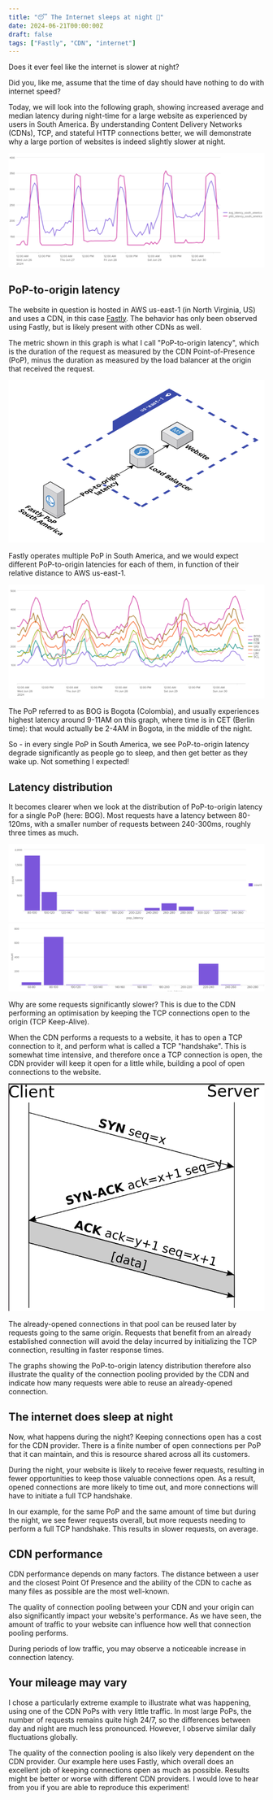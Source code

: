 ```yaml
---
title: "😴 The Internet sleeps at night 🌙"
date: 2024-06-21T00:00:00Z
draft: false
tags: ["Fastly", "CDN", "internet"]
---
```

Does it ever feel like the internet is slower at night?

Did you, like me, assume that the time of day should have nothing to do
with internet speed?

Today, we will look into the following graph, showing increased average
and median latency during night-time for a large website as experienced by
users in South America. By understanding Content Delivery Networks (CDNs),
TCP, and stateful HTTP connections better, we will demonstrate why a large
portion of websites is indeed slightly slower at night.

![PoP to origin latency, South America](/assets/latency_south_america_light.png "Average and Median Latency from South America (ms)")


## PoP-to-origin latency

The website in question is hosted in AWS us-east-1 (in North
Virginia, US) and uses a CDN, in this case [Fastly](https://www.fastly.com).
The behavior has only been observed using Fastly, but is likely present with
other CDNs as well.

The metric shown in this graph is what I call "PoP-to-origin latency", which is
the duration of the request as measured by the CDN Point-of-Presence (PoP),
minus the duration as measured by the load balancer at the origin that received
the request.

![PoP to origin latency](/assets/pop-to-origin-latency.png "PoP to origin latency")

Fastly operates multiple PoP in South America, and we would expect different
PoP-to-origin latencies for each of them, in function of their relative distance
to AWS us-east-1.

![Average PoP-to-origin latency by PoP](/assets/pop-to-origin-latency-by-pop.png "Average PoP-to-origin latency by PoP in South America (ms)")


The PoP referred to as BOG is Bogota (Colombia), and usually experiences
highest latency around 9-11AM on this graph, where time is in CET (Berlin
time): that would actually be 2-4AM in Bogota, in the middle of the night.

So - in every single PoP in South America, we see PoP-to-origin latency degrade
significantly as people go to sleep, and then get better as they wake up. Not
something I expected!

## Latency distribution

It becomes clearer when we look at the distribution of PoP-to-origin latency
for a single PoP (here: BOG). Most requests have a latency between 80-120ms,
with a smaller number of requests between 240-300ms, roughly three times as
much.

![Number of connections, by PoP-to-origin latency for BOG (day, ms)](/assets/pop-to-origin-latency-distribution.png "Number of connections, by PoP-to-origin latency for BOG (during the day, ms)")
![Number of connections, by PoP-to-origin latency for BOG (night, ms)](/assets/pop-to-origin-latency-distribution-night.png "Number of connections, by PoP-to-origin latency for BOG (during the night, ms)")

Why are some requests significantly slower? This is due to the CDN performing an
optimisation by keeping the TCP connections open to the origin (TCP Keep-Alive).

When the CDN performs a requests to a website, it has to open a TCP connection
to it, and perform what is called a TCP "handshake". This is somewhat time
intensive, and therefore once a TCP connection is open, the CDN provider will keep
it open for a little while, building a pool of open connections to the website.

![TCP connection (Wikipedia, CC-BY-SA-3.0-migrated)](/assets/tcp-handshake.png "TCP connection (Wikipedia, CC-BY-SA-3.0-migrated)")

The already-opened connections in that pool can be reused later by requests
going to the same origin. Requests that benefit from an already established
connection will avoid the delay incurred by initializing the TCP connection,
resulting in faster response times.

The graphs showing the PoP-to-origin latency distribution therefore also
illustrate the quality of the connection pooling provided by the CDN and
indicate how many requests were able to reuse an already-opened connection.


## The internet does sleep at night

Now, what happens during the night? Keeping connections open has a cost for the
CDN provider. There is a finite number of open connections per PoP that it can
maintain, and this is resource shared across all its customers.

During the night, your website is likely to receive fewer requests, resulting
in fewer opportunities to keep those valuable connections open. As a result,
opened connections are more likely to time out, and more connections will have
to initiate a full TCP handshake.

In our example, for the same PoP and the same amount of time but during the
night, we see fewer requests overall, but more requests needing to perform a
full TCP handshake. This results in slower requests, on average.

## CDN performance

CDN performance depends on many factors. The distance between a user and the
closest Point Of Presence and the ability of the CDN to cache as many files
as possible are the most well-known.

The quality of connection pooling between your CDN and your origin can also
significantly impact your website's performance. As we have seen, the amount
of traffic to your website can influence how well that connection pooling
performs.

During periods of low traffic, you may observe a noticeable increase in
connection latency.

## Your mileage may vary

I chose a particularly extreme example to illustrate what was happening, using
one of the CDN PoPs with very little traffic. In most large PoPs, the number
of requests remains quite high 24/7, so the differences between day and night
are much less pronounced. However, I observe similar daily fluctuations
globally.

The quality of the connection pooling is also likely very dependent on the
CDN provider. Our example here uses Fastly, which overall does an excellent
job of keeping connections open as much as possible. Results might be better
or worse with different CDN providers. I would love to hear from you if you
are able to reproduce this experiment!
